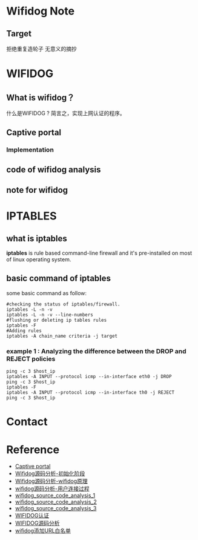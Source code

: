 # Wifidog Note
## Target
拒绝重复造轮子 无意义的摘抄  
# WIFIDOG
## What is wifidog？
什么是WIFIDOG ? 简言之，实现上网认证的程序。
## Captive portal

### Implementation

## code of wifidog analysis

## note for wifidog

# IPTABLES
## what is iptables
**iptables** is rule based command-line firewall and it's pre-installed on most of linux operating system.
## basic command of iptables
some basic command as follow:
```
#checking the status of iptables/firewall.
iptables -L -n -v
iptables -L -n -v --line-numbers
#flushing or deleting ip tables rules
iptables -F
#Adding rules
iptables -A chain_name criteria -j target
```
### example 1 : Analyzing the difference between the DROP and REJECT policies
```
ping -c 3 $host_ip
iptables -A INPUT --protocol icmp --in-interface eth0 -j DROP
ping -c 3 $host_ip
iptables -F
iptables -A INPUT --protocol icmp --in-interface th0 -j REJECT
ping -c 3 $host_ip
```
# Contact 
# Reference
* [Captive portal](https://en.wikipedia.org/wiki/Captive_portal)
* [Wifidog源码分析-初始化阶段](https://www.cnblogs.com/tolimit/p/4221719.html)    
* [Wifidog源码分析-wifidog原理](https://www.cnblogs.com/tolimit/p/4223644.html)    
* [wifidog源码分析-用户连接过程](https://www.cnblogs.com/tolimit/p/4224541.html)  
* [wifidog_source_code_analysis_1](http://www.programmersought.com/article/60631844738/)  
* [wifidog_source_code_analysis_2](http://www.programmersought.com/article/14071844727/)  
* [wifidog_source_code_analysis_3]()  
* [WIFIDOG认证](https://blog.csdn.net/u011034150/article/details/51065811)  
* [WIFIDOG源码分析](https://www.csdndoc.com/article/8985024)  
* [wifidog添加URL白名单](https://blog.csdn.net/liuzheng081/article/details/51770176)  